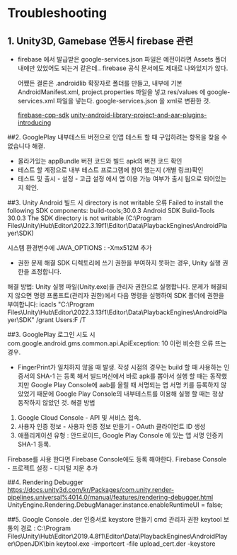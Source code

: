 # Troubleshooting

## 1. Unity3D, Gamebase 연동시 firebase 관련

- firebase 에서 발급받은 google-services.json 파일은 예전이라면 Assets 폴더 내에만 있었어도 되는거 같은데..
  firebase 공식 문서에도 제대로 나와있지가 않다.

  어쨌든 결론은 .androidlib 확장자로 폴더를 만들고, 내부에 기본 AndroidManifest.xml, project.properties 파일을 넣고
  res/values 에 google-services.xml 파일을 넣는다.
  google-services.json 을 xml로 변환한 것.

  [firebase-cpp-sdk](https://github.com/firebase/firebase-cpp-sdk/tree/main)
  [unity-android-library-project-and-aar-plugins-introducing](https://docs.unity3d.com/kr/2022.3/Manual/android-library-project-and-aar-plugins-introducing.html)

##2. GooglePlay 내부테스트 버전으로 인앱 테스트 할 때 구입하려는 항목을 찾을 수 없습니다 해결.

- 올라가있는 appBundle 버전 코드와 빌드 apk의 버전 코드 확인
- 테스트 할 계정으로 내부 테스트 프로그램에 참여 했는지 (개별 링크)확인
- 테스트 및 출시 - 설정 - 고급 설정 에서 앱 이용 가능 여부가 출시 됨으로 되어있는지 확인.

##3. Unity Android 빌드 시 directory is not writable 오류
Failed to install the following SDK components:
build-tools;30.0.3 Android SDK Build-Tools 30.0.3
The SDK directory is not writable (C:\Program Files\Unity\Hub\Editor\2022.3.19f1\Editor\Data\PlaybackEngines\AndroidPlayer\SDK)

시스템 환경변수에 JAVA_OPTIONS : -Xmx512M 추가

- 권한 문제 해결
  SDK 디렉토리에 쓰기 권한을 부여하지 못하는 경우, Unity 실행 권한을 조정합니다.

해결 방법:
Unity 실행 파일(Unity.exe)을 관리자 권한으로 실행합니다.
문제가 해결되지 않으면 명령 프롬프트(관리자 권한)에서 다음 명령을 실행하여 SDK 폴더에 권한을 부여합니다:
icacls "C:\Program Files\Unity\Hub\Editor\2022.3.13f1\Editor\Data\PlaybackEngines\AndroidPlayer\SDK" /grant Users:F /T

##3. GooglePlay 로그인 시도 시 com.google.android.gms.common.api.ApiException: 10 이런 비슷한 오류 뜨는 경우.

- FingerPrint가 일치하지 않을 때 발생.
  작성 시점의 경우는 build 할 때 사용하는 인증서의 SHA-1 는 등록 해서 빌드머신에서 바로 apk를 뽑아서 실행 할 때는 동작했지만
  Google Play Console에 aab를 올릴 때 서명되는 앱 서명 키를 등록하지 않았었기 때문에
  Google Play Console의 내부테스트를 이용해 실행 할 때는 정상 동작하지 않았던 것.
  해결 방법

1. Google Cloud Console - API 및 서비스 접속.
2. 사용자 인증 정보 - 사용자 인증 정보 만들기 - OAuth 클라이언트 ID 생성
3. 애플리케이션 유형 : 안드로이드, Google Play Console 에 있는 앱 서명 인증키 SHA-1 등록.

Firebase를 사용 한다면 Firebase Console에도 등록 해야한다.
Firebase Console - 프로젝트 설정 - 디지털 지문 추가

##4. Rendering Debugger
https://docs.unity3d.com/kr/Packages/com.unity.render-pipelines.universal%4014.0/manual/features/rendering-debugger.html
UnityEngine.Rendering.DebugManager.instance.enableRuntimeUI = false;

##5. Google Console .der 인증서로 keystore 만들기
cmd 관리자 권한
keytool 보통의 경로 : C:\Program Files\Unity\Hub\Editor\2019.4.8f1\Editor\Data\PlaybackEngines\AndroidPlayer\OpenJDK\bin
keytool.exe -importcert -file upload_cert.der -keystore <keystorefile>
